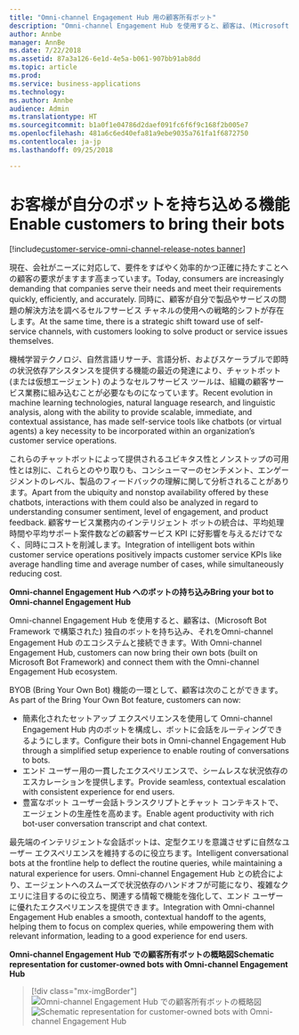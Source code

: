 ```yaml
---
title: "Omni-channel Engagement Hub 用の顧客所有ボット"
description: "Omni-channel Engagement Hub を使用すると、顧客は、(Microsoft Bot Framework で構築された) 独自のボットを持ち込み、それをOmni-channel Engagement Hub のエコシステムと接続できます。"
author: Annbe
manager: AnnBe
ms.date: 7/22/2018
ms.assetid: 87a3a126-6e1d-4e5a-b061-907bb91ab8dd
ms.topic: article
ms.prod: 
ms.service: business-applications
ms.technology: 
ms.author: Annbe
audience: Admin
ms.translationtype: HT
ms.sourcegitcommit: b1a0f1e04786d2daef091fc6f6f9c168f2b005e7
ms.openlocfilehash: 481a6c6ed40efa81a9ebe9035a761fa1f6872750
ms.contentlocale: ja-jp
ms.lasthandoff: 09/25/2018

---
```


#  <a name="enable-customers-to-bring-their-bots"></a><span data-ttu-id="474c1-103">お客様が自分のボットを持ち込める機能</span><span class="sxs-lookup"><span data-stu-id="474c1-103">Enable customers to bring their bots</span></span>

[!include[customer-service-omni-channel-release-notes banner](../../includes/customer-service-omni-channel-release-notes.md)]




<span data-ttu-id="474c1-104">現在、会社がニーズに対応して、要件をすばやく効率的かつ正確に持たすことへの顧客の要求がますます高まっています。</span><span class="sxs-lookup"><span data-stu-id="474c1-104">Today, consumers are increasingly demanding that companies serve their needs and meet their requirements quickly, efficiently, and accurately.</span></span> <span data-ttu-id="474c1-105">同時に、顧客が自分で製品やサービスの問題の解決方法を調べるセルフサービス チャネルの使用への戦略的シフトが存在します。</span><span class="sxs-lookup"><span data-stu-id="474c1-105">At the same time, there is a strategic shift toward use of self-service channels, with customers looking to solve product or service issues themselves.</span></span> 

<span data-ttu-id="474c1-106">機械学習テクノロジ、自然言語リサーチ、言語分析、およびスケーラブルで即時の状況依存アシスタンスを提供する機能の最近の発達により、チャットボット (または仮想エージェント) のようなセルフサービス ツールは、組織の顧客サービス業務に組み込むことが必要なものになっています。</span><span class="sxs-lookup"><span data-stu-id="474c1-106">Recent evolution in machine learning technologies, natural language research, and linguistic analysis, along with the ability to provide scalable, immediate, and contextual assistance, has made self-service tools like chatbots (or virtual agents) a key necessity to be incorporated within an organization’s customer service operations.</span></span> 

<span data-ttu-id="474c1-107">これらのチャットボットによって提供されるユビキタス性とノンストップの可用性とは別に、これらとのやり取りも、コンシューマーのセンチメント、エンゲージメントのレベル、製品のフィードバックの理解に関して分析されることがあります。</span><span class="sxs-lookup"><span data-stu-id="474c1-107">Apart from the ubiquity and nonstop availability offered by these chatbots, interactions with them could also be analyzed in regard to understanding consumer sentiment, level of engagement, and product feedback.</span></span> <span data-ttu-id="474c1-108">顧客サービス業務内のインテリジェント ボットの統合は、平均処理時間や平均サポート案件数などの顧客サービス KPI に好影響を与えるだけでなく、同時にコストを削減します。</span><span class="sxs-lookup"><span data-stu-id="474c1-108">Integration of intelligent bots within customer service operations positively impacts customer service KPIs like average handling time and average number of cases, while simultaneously reducing cost.</span></span>

<span data-ttu-id="474c1-109">**Omni-channel Engagement Hub へのボットの持ち込み**</span><span class="sxs-lookup"><span data-stu-id="474c1-109">**Bring your bot to Omni-channel Engagement Hub**</span></span>

<span data-ttu-id="474c1-110">Omni-channel Engagement Hub を使用すると、顧客は、(Microsoft Bot Framework で構築された) 独自のボットを持ち込み、それをOmni-channel Engagement Hub のエコシステムと接続できます。</span><span class="sxs-lookup"><span data-stu-id="474c1-110">With Omni-channel Engagement Hub, customers can now bring their own bots (built on Microsoft Bot Framework) and connect them with the Omni-channel Engagement Hub ecosystem.</span></span>

<span data-ttu-id="474c1-111">BYOB (Bring Your Own Bot) 機能の一環として、顧客は次のことができます。</span><span class="sxs-lookup"><span data-stu-id="474c1-111">As part of the Bring Your Own Bot feature, customers can now:</span></span>

- <span data-ttu-id="474c1-112">簡素化されたセットアップ エクスペリエンスを使用して Omni-channel Engagement Hub 内のボットを構成し、ボットに会話をルーティングできるようにします。</span><span class="sxs-lookup"><span data-stu-id="474c1-112">Configure their bots in Omni-channel Engagement Hub through a simplified setup experience to enable routing of conversations to bots.</span></span>
- <span data-ttu-id="474c1-113">エンド ユーザー用の一貫したエクスペリエンスで、シームレスな状況依存のエスカレーションを提供します。</span><span class="sxs-lookup"><span data-stu-id="474c1-113">Provide seamless, contextual escalation with consistent experience for end users.</span></span>
- <span data-ttu-id="474c1-114">豊富なボット ユーザー会話トランスクリプトとチャット コンテキストで、エージェントの生産性を高めます。</span><span class="sxs-lookup"><span data-stu-id="474c1-114">Enable agent productivity with rich bot-user conversation transcript and chat context.</span></span>   

<span data-ttu-id="474c1-115">最先端のインテリジェントな会話ボットは、定型クエリを意識させずに自然なユーザー エクスペリエンスを維持するのに役立ちます。</span><span class="sxs-lookup"><span data-stu-id="474c1-115">Intelligent conversational bots at the frontline help to deflect the routine queries, while maintaining a natural experience for users.</span></span> <span data-ttu-id="474c1-116">Omni-channel Engagement Hub との統合により、エージェントへのスムーズで状況依存のハンドオフが可能になり、複雑なクエリに注目するのに役立ち、関連する情報で機能を強化して、エンド ユーザーに優れたエクスペリエンスを提供できます。</span><span class="sxs-lookup"><span data-stu-id="474c1-116">Integration with Omni-channel Engagement Hub enables a smooth, contextual handoff to the agents, helping them to focus on complex queries, while empowering them with relevant information, leading to a good experience for end users.</span></span>

<span data-ttu-id="474c1-117">**Omni-channel Engagement Hub での顧客所有ボットの概略図**</span><span class="sxs-lookup"><span data-stu-id="474c1-117">**Schematic representation for customer-owned bots with Omni-channel Engagement Hub**</span></span>

> [!div class="mx-imgBorder"]
> <span data-ttu-id="474c1-118">![](media/bring-your-bot-to-omnichannel.png "Omni-channel Engagement Hub での顧客所有ボットの概略図")</span><span class="sxs-lookup"><span data-stu-id="474c1-118">![](media/bring-your-bot-to-omnichannel.png "Schematic representation for customer-owned bots with Omni-channel Engagement Hub")</span></span>


